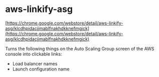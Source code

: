 # aws-linkify-asg

[https://chrome.google.com/webstore/detail/aws-linkify-asg/klcdhpidacjjmablfnakhdkknefmgjck](https://chrome.google.com/webstore/detail/aws-linkify-asg/klcdhpidacjjmablfnakhdkknefmgjck)

Turns the following things on the Auto Scaling Group screen of the AWS console into clickable links:

* Load balancer names
* Launch configuration name
